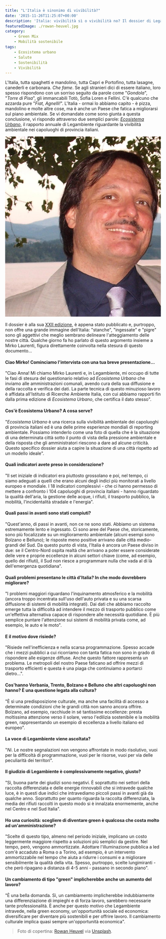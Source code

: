 ```yaml
---
title: "L'Italia è sinonimo di vivibilità?"
date: '2015-11-26T11:25:07+00:00'
description: 'Italia: vivibilità sì o vivibilità no? Il dossier di Legambiente "Ecosistema Urbano" cerca di dare una risposta.'
featuredImage: ./rowan-heuvel.jpg
category:
    - Green Mix
    - Mobilità sostenibile
tags:
    - Ecosistema urbano
    - Salute
    - Sostenibilità
    - Vivibilità
---
```



L'Italia, tutta spaghetti e mandolino, tutta Capri e Portofino, tutta lasagne, canederli e carbonara. *Che fame*.
Se agli stranieri dici di essere italiano, loro spesso rispondono con un sorriso seguito da parole come "*Gondola*", "*Torre di Pisa*", gli immancabili Totò, Sofia Loren e Fellini. C'è qualcuno che azzarda pure "*Fiat, Agnelli!*".
L'Italia - ormai lo abbiamo capito - è pizza, mandolino e molte altre cose, ma è anche un Paese che fatica a migliorarsi sul piano ambientale.
Se vi domandate come sono giunta a questa conclusione, vi rispondo attraverso due semplici parole: *[Ecosistema Urbano](http://www.legambiente.it/contenuti/comunicati/ecosistema-urbano-xxii-edizione)*, il rapporto annuale di Legambiente riguardante la vivibilità ambientale nei capoluoghi di provincia italiani.

![Mirko Laurenti](./legambiente-mirko-laurenti.jpg)

Il dossier è alla sua [XXII edizione](http://www.legambiente.it/sites/default/files/docs/ecosistemaurbano_2015_xxiiedizione.pdf), è appena stato pubblicato e, purtroppo, non offre una grande immagine dell'Italia: "stanche", "ingessate" e "pigre" sono gli aggettivi che meglio sembrano delineare l'atteggiamento delle nostre città.
Qualche giorno fa ho parlato di questo argomento insieme a Mirko Laurenti, figura direttamente coinvolta nella stesura di questo documento...

#### Ciao Mirko! Cominciamo l'intervista con una tua breve presentazione...

"Ciao Anna! Mi chiamo Mirko Laurenti e, in Legambiente, mi occupo di tutte le fasi di stesura del questionario relativo ad *Ecosistema Urbano* che inviamo alle amministrazioni comunali, avendo cura della sua diffusione e della raccolta e verifica dei dati.
La parte tecnica di questo minuzioso lavoro è affidata all'Istituto di Ricerche Ambiente Italia, con cui abbiamo rapporti fin dalla prima edizione di *Ecosistema Urbano*, che certifica il dato stesso".

#### Cos'è Ecosistema Urbano? A cosa serve?

"*Ecosistema Urbano* è una ricerca sulla vivibilità ambientale dei capoluoghi di provincia italiani ed è una delle prime esperienze mondiali di reporting ambientale.
Possiamo intenderlo come una foto di quella che è la situazione di una determinata città sotto il punto di vista della pressione ambientale e della risposta che gli amministratori riescono a dare ad alcune criticità.
Questo specifico dossier aiuta a capire la situazione di una città rispetto ad un modello ideale".

#### Quali indicatori avete preso in considerazione?

"Il set iniziale di indicatori era piuttosto grossolano e poi, nel tempo, ci siamo adeguati a quelli che erano alcuni degli indici più monitorati a livello europeo e mondiale.
I 18 indicatori complessivi - che ci hanno permesso di mettere a confronto i 104 capoluoghi di provincia italiani - hanno riguardato la qualità dell'aria, la gestione delle acque, i rifiuti, il trasporto pubblico, la mobilità, l'incidentalità stradale e l'energia".

#### Quali passi in avanti sono stati compiuti?

"Quest'anno, di passi in avanti, non ce ne sono stati. Abbiamo un sistema estremamente lento e ingessato.
Ci sono aree del Paese che, storicamente, sono più focalizzate su un miglioramento ambientale (alcuni esempi sono Bolzano e Belluno); le risposte meno positive arrivano dalle città medio-grandi del Sud.
Da questo punto di vista, l'Italia è ancora un Paese diviso in due: se il Centro-Nord ospita realtà che arrivano a poter essere considerate delle vere e proprie eccellenze in alcuni settori chiave (come, ad esempio, quello dei rifiuti), il Sud non riesce a programmare nulla che vada al di là dell'emergenza quotidiana".

#### Quali problemi presentano le città d'Italia? In che modo dovrebbero migliorare?

"I problemi maggiori riguardano l'inquinamento atmosferico e la mobilità (ancora troppo incentrata sull'uso dell'auto privata e su una scarsa diffusione di sistemi di mobilità integrati).
Dai dati che abbiamo raccolto emerge tutta la difficoltà ad intendere il mezzo di trasporto pubblico come un'effettiva alternativa capace di rispondere alle necessità quotidiane. È più semplice puntare l'attenzione sui sistemi di mobilità privata come, ad esempio, le auto e le moto".

#### E il motivo dove risiede?

"Risiede nell'inefficienza e nella scarsa programmazione. Spesso accade che i mezzi pubblici a cui ricorriamo con tanta fatica non sono in grado di rispondere alle esigenze diffuse. Anche questo fattore rappresenta un problema.
Le metropoli del nostro Paese faticano ad offrire mezzi di trasporto efficienti e questa è una piaga che continuiamo a portarci dietro...".

#### Cos'hanno Verbania, Trento, Bolzano e Belluno che altri capoluoghi non hanno? È una questione legata alla cultura?

"È sì una predisposizione culturale, ma anche una facilità di accesso a determinate condizioni che le grandi città non sanno ancora offrire.
Bolzano, ad esempio, racchiude in sé tantissime eccellenze: presta moltissima attenzione verso il solare, verso l'edilizia sostenibile e la mobilità green, rappresentando un esempio di eccellenza a livello italiano ed europeo".

#### La voce di Legambiente viene ascoltata?

"*Ni*. Le nostre segnalazioni non vengono affrontate in modo risolutivo, vuoi per la difficoltà di programmazione, vuoi per le risorse, vuoi per via delle peculiarità dei territori".

#### Il giudizio di Legambiente è complessivamente negativo, giusto?

"Sì, buona parte dei giudizi sono negativi. È soprattutto nei settori della raccolta differenziata e delle energie rinnovabili che si intravede qualche luce, è in questi due indici che intravediamo piccoli passi in avanti già da qualche anno.
Soprattutto per quanto riguarda la raccolta differenziata, la media dei rifiuti raccolti in questo modo si è innalzata enormemente, anche nel Centro e nel Sud Italia".

#### Ho una curiosità: scegliere di diventare green è qualcosa che costa molto ad un'amministrazione?

"Scelte di questo tipo, almeno nel periodo iniziale, implicano un costo leggermente maggiore rispetto a soluzioni più semplici da gestire. Nel tempo, però, vengono ammortizzate.
Adottare l'illuminazione pubblica a led com'è accaduto a Roma o a Torino, ad esempio, è un intervento ammortizzabile nel tempo che aiuta a ridurre i consumi e a migliorare sensibilmente la qualità della vita.
Spesso, purtroppo, scelte lungimiranti - che però ripagano a distanza di 4-5 anni - passano in secondo piano".

#### Un cambiamento di tipo "green" implicherebbe anche un aumento del lavoro?

"È una bella domanda. Sì, un cambiamento implicherebbe indubbiamente una differenziazione di impieghi e di forza lavoro, sarebbero necessarie tante professionalità. È anche per questo motivo che Legambiente intravede, nella green economy, un'opportunità sociale ed economica: diversificare per diventare più sostenibili e per offrire lavoro.
Il cambiamento culturale implica quasi sempre un'opportunità economica".

> Foto di copertina: [Rowan Heuvel](http://www.insolitus.nl/?utm_source=Unsplash&utm_medium=website&utm_campaign=unsplash) via [Unsplash](https://unsplash.com).

